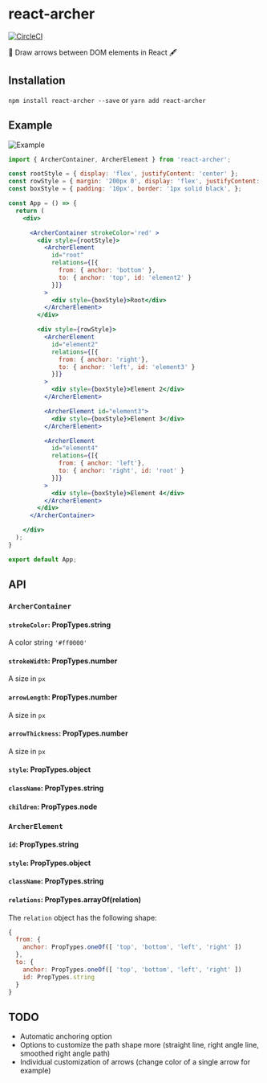 # react-archer
[![CircleCI](https://circleci.com/gh/pierpo/react-archer.svg?style=svg)](https://circleci.com/gh/pierpo/react-archer)

🏹 Draw arrows between DOM elements in React 🖋

## Installation

`npm install react-archer --save` or `yarn add react-archer`

## Example

![Example](https://raw.githubusercontent.com/pierpo/react-archer/master/example.png)

```jsx
import { ArcherContainer, ArcherElement } from 'react-archer';

const rootStyle = { display: 'flex', justifyContent: 'center' };
const rowStyle = { margin: '200px 0', display: 'flex', justifyContent: 'space-between', }
const boxStyle = { padding: '10px', border: '1px solid black', };

const App = () => {
  return (
    <div>

      <ArcherContainer strokeColor='red' >
        <div style={rootStyle}>
          <ArcherElement
            id="root"
            relations={[{
              from: { anchor: 'bottom' },
              to: { anchor: 'top', id: 'element2' }
            }]}
          >
            <div style={boxStyle}>Root</div>
          </ArcherElement>
        </div>

        <div style={rowStyle}>
          <ArcherElement
            id="element2"
            relations={[{
              from: { anchor: 'right'},
              to: { anchor: 'left', id: 'element3' }
            }]}
          >
            <div style={boxStyle}>Element 2</div>
          </ArcherElement>

          <ArcherElement id="element3">
            <div style={boxStyle}>Element 3</div>
          </ArcherElement>

          <ArcherElement
            id="element4"
            relations={[{
              from: { anchor: 'left'},
              to: { anchor: 'right', id: 'root' }
            }]}
          >
            <div style={boxStyle}>Element 4</div>
          </ArcherElement>
        </div>
      </ArcherContainer>

    </div>
  );
}

export default App;
```

## API

### `ArcherContainer`

#### `strokeColor`: PropTypes.string

A color string `'#ff0000'`

#### `strokeWidth`: PropTypes.number

A size in `px`

#### `arrowLength`: PropTypes.number

A size in `px`

#### `arrowThickness`: PropTypes.number

A size in `px`

#### `style`: PropTypes.object

#### `className`: PropTypes.string

#### `children`: PropTypes.node

### `ArcherElement`

#### `id`: PropTypes.string

#### `style`: PropTypes.object

#### `className`: PropTypes.string

#### `relations`: PropTypes.arrayOf(relation)

The `relation` object has the following shape:

```javascript
{
  from: {
    anchor: PropTypes.oneOf([ 'top', 'bottom', 'left', 'right' ])
  },
  to: {
    anchor: PropTypes.oneOf([ 'top', 'bottom', 'left', 'right' ])
    id: PropTypes.string
  }
}
```

## TODO

- Automatic anchoring option
- Options to customize the path shape more (straight line, right angle line, smoothed right angle path)
- Individual customization of arrows (change color of a single arrow for example)
